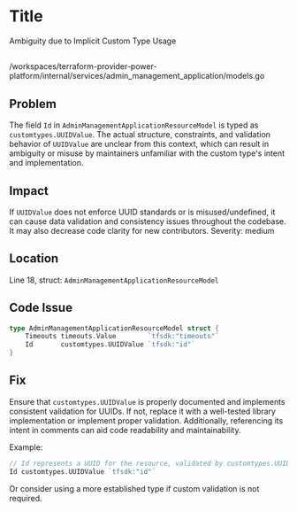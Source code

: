 # Title

Ambiguity due to Implicit Custom Type Usage

##

/workspaces/terraform-provider-power-platform/internal/services/admin_management_application/models.go

## Problem

The field `Id` in `AdminManagementApplicationResourceModel` is typed as `customtypes.UUIDValue`. The actual structure, constraints, and validation behavior of `UUIDValue` are unclear from this context, which can result in ambiguity or misuse by maintainers unfamiliar with the custom type's intent and implementation.

## Impact

If `UUIDValue` does not enforce UUID standards or is misused/undefined, it can cause data validation and consistency issues throughout the codebase. It may also decrease code clarity for new contributors. Severity: medium

## Location

Line 18, struct: `AdminManagementApplicationResourceModel`

## Code Issue

```go
type AdminManagementApplicationResourceModel struct {
	Timeouts timeouts.Value        `tfsdk:"timeouts"`
	Id       customtypes.UUIDValue `tfsdk:"id"`
}
```

## Fix

Ensure that `customtypes.UUIDValue` is properly documented and implements consistent validation for UUIDs. If not, replace it with a well-tested library implementation or implement proper validation. Additionally, referencing its intent in comments can aid code readability and maintainability.

Example:

```go
// Id represents a UUID for the resource, validated by customtypes.UUIDValue
Id customtypes.UUIDValue `tfsdk:"id"`
```

Or consider using a more established type if custom validation is not required.
